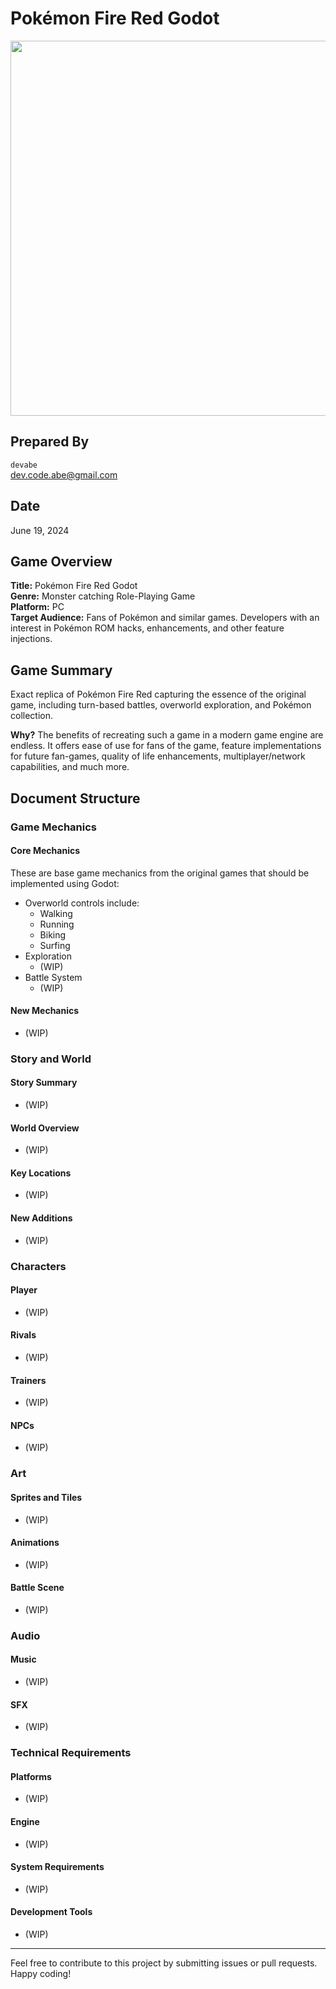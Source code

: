 # Pokémon Fire Red Godot
<img src="https://github.com/devabe-code/Pokemon-Fire-Red-Clone/blob/main/docs/Logo%20copy.png" width="600" height="600" />

## Prepared By
`devabe`  
[dev.code.abe@gmail.com](mailto:dev.code.abe@gmail.com)  

## Date
June 19, 2024

## Game Overview
**Title:** Pokémon Fire Red Godot  
**Genre:** Monster catching Role-Playing Game  
**Platform:** PC  
**Target Audience:** Fans of Pokémon and similar games. Developers with an interest in Pokémon ROM hacks, enhancements, and other feature injections.

## Game Summary
Exact replica of Pokémon Fire Red capturing the essence of the original game, including turn-based battles, overworld exploration, and Pokémon collection.

**Why?**
The benefits of recreating such a game in a modern game engine are endless. It offers ease of use for fans of the game, feature implementations for future fan-games, quality of life enhancements, multiplayer/network capabilities, and much more.

## Document Structure

### Game Mechanics

#### Core Mechanics
These are base game mechanics from the original games that should be implemented using Godot:
- Overworld controls include:
  - Walking
  - Running
  - Biking
  - Surfing
- Exploration
  - (WIP)
- Battle System
  - (WIP)

#### New Mechanics
- (WIP)

### Story and World

#### Story Summary
- (WIP)

#### World Overview
- (WIP)

#### Key Locations
- (WIP)

#### New Additions
- (WIP)

### Characters

#### Player
- (WIP)

#### Rivals
- (WIP)

#### Trainers
- (WIP)

#### NPCs
- (WIP)

### Art

#### Sprites and Tiles
- (WIP)

#### Animations
- (WIP)

#### Battle Scene
- (WIP)

### Audio

#### Music
- (WIP)

#### SFX
- (WIP)

### Technical Requirements

#### Platforms
- (WIP)

#### Engine
- (WIP)

#### System Requirements
- (WIP)

#### Development Tools
- (WIP)

---

Feel free to contribute to this project by submitting issues or pull requests. Happy coding!
